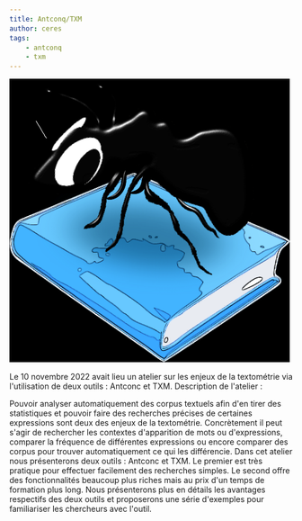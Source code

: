 ```yaml
---
title: Antconq/TXM
author: ceres
tags:
    - antconq
    - txm
---
```


![antconq](antconq.png)

Le 10 novembre 2022 avait lieu un atelier sur les enjeux de la textométrie via l'utilisation de deux outils : Antconc et TXM. Description de l'atelier :

Pouvoir analyser automatiquement des corpus textuels afin d'en tirer des statistiques et pouvoir faire des recherches précises de certaines expressions sont deux des enjeux de la textométrie.  Concrètement il peut s'agir de rechercher les contextes d'apparition de mots ou d'expressions, comparer la fréquence de différentes expressions ou encore comparer des corpus pour trouver automatiquement ce qui les différencie. Dans cet atelier nous présenterons deux outils : Antconc et TXM. Le premier est très pratique pour effectuer facilement des recherches simples. Le second offre des fonctionnalités beaucoup plus riches mais au prix d'un temps de formation plus long. Nous présenterons plus en détails les avantages respectifs des deux outils et proposerons une série d'exemples pour familiariser les chercheurs avec l'outil.